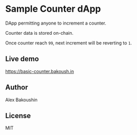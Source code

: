 # Sample Counter dApp

DApp permitting anyone to increment a counter.

Counter data is stored on-chain.

Once counter reach `99`, next increment will be reverting to `1`.

## Live demo

https://basic-counter.bakoush.in

## Author

Alex Bakoushin

## License

MIT
